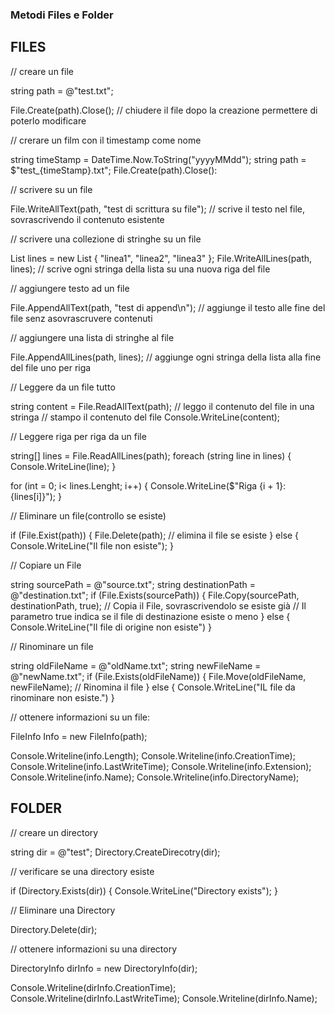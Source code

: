 ### Metodi Files e Folder

## FILES

// creare un file

string path = @"test.txt";

File.Create(path).Close(); // chiudere il file dopo la creazione permettere di poterlo modificare

// crerare un film con il timestamp come nome

string timeStamp = DateTime.Now.ToString("yyyyMMdd");
string path = $"test_{timeStamp}.txt";
File.Create(path).Close():

// scrivere su un file

File.WriteAllText(path, "test di scrittura su file"); // scrive il testo nel file, sovrascrivendo il contenuto esistente

// scrivere una collezione di stringhe su un file

List<string> lines = new List<string> { "linea1", "linea2", "linea3" };
File.WriteAllLines(path, lines); // scrive ogni stringa della lista su una nuova riga del file

// aggiungere testo ad un file

File.AppendAllText(path, "test di append\n"); // aggiunge il testo alle fine del file senz asovrascruvere contenuti

// aggiungere una lista di stringhe al file

File.AppendAllLines(path, lines); // aggiunge ogni stringa della lista alla fine del file uno per riga

// Leggere da un file tutto

string content = File.ReadAllText(path); // leggo il contenuto del file in una stringa
// stampo il contenuto del file
Console.WriteLine(content);

// Leggere riga per riga da un file

string[] lines = File.ReadAllLines(path);
foreach (string line in lines)
{
    Console.WriteLine(line);
}

for (int = 0; i< lines.Lenght; i++)
{
    Console.WriteLine($"Riga {i + 1}: {lines[i]}");
}


// Eliminare un file(controllo se esiste)

if (File.Exist(path))
{
    File.Delete(path); // elimina il file se esiste
}
else
{
    Console.WriteLine("Il file non esiste");
}

// Copiare un File

string sourcePath = @"source.txt";
string destinationPath = @"destination.txt";
if (File.Exists(sourcePath))
{
    File.Copy(sourcePath, destinationPath, true);  // Copia il File, sovrascrivendolo se esiste già
    // Il parametro true indica se il file di destinazione esiste o meno
}
else
{
    Console.WriteLine("Il file di origine non esiste")
}

// Rinominare un file

string oldFileName = @"oldName.txt";
string newFileName = @"newName.txt";
if (File.Exists(oldFileName))
{
    File.Move(oldFileName, newFileName); // Rinomina il file
}
else
{
    Console.WriteLine("IL file da rinominare non esiste.")
}

// ottenere informazioni su un file:

FileInfo Info = new FileInfo(path);

Console.Writeline(info.Length);
Console.Writeline(info.CreationTime);
Console.Writeline(info.LastWriteTime);
Console.Writeline(info.Extension);
Console.Writeline(info.Name);
Console.Writeline(info.DirectoryName);

## FOLDER

// creare un directory

string dir = @"test";
Directory.CreateDirecotry(dir);

// verificare se una directory esiste

if (Directory.Exists(dir))
{
    Console.WriteLine("Directory exists");
}

// Eliminare una Directory

Directory.Delete(dir);

// ottenere informazioni su una directory

DirectoryInfo dirInfo = new DirectoryInfo(dir);

Console.Writeline(dirInfo.CreationTime);
Console.Writeline(dirInfo.LastWriteTime);
Console.Writeline(dirInfo.Name);
